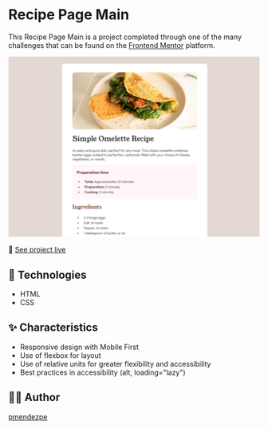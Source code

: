 # Recipe Page Main

This Recipe Page Main is a project completed through one of the many challenges that can be found on the [Frontend Mentor](https://www.frontendmentor.io) platform.

![Preview Screenshot](./assets/images/screenshot.png)

🔗 [See project live](https://pmendezpe.github.io/frontendmentor-recipe-page-main/)

## 🚀 Technologies

- HTML
- CSS

## ✨ Characteristics

- Responsive design with Mobile First
- Use of flexbox for layout
- Use of relative units for greater flexibility and accessibility
- Best practices in accessibility (alt, loading="lazy")

## 👨‍💻 Author

[pmendezpe](https://github.com/pmendezpe)